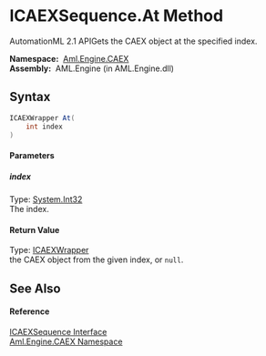 ICAEXSequence.At Method
=======================
AutomationML 2.1 APIGets the CAEX object at the specified index.

  **Namespace:**  [Aml.Engine.CAEX][1]  
  **Assembly:**  AML.Engine (in AML.Engine.dll)

Syntax
------

```csharp
ICAEXWrapper At(
	int index
)
```

#### Parameters

##### *index*
Type: [System.Int32][2]  
The index.

#### Return Value
Type: [ICAEXWrapper][3]  
the CAEX object from the given index, or `null`.

See Also
--------

#### Reference
[ICAEXSequence Interface][4]  
[Aml.Engine.CAEX Namespace][1]  

[1]: ../README.md
[2]: https://docs.microsoft.com/dotnet/api/system.int32
[3]: ../ICAEXWrapper/README.md
[4]: README.md
[5]: https://www.automationml.org
[6]: ../../icons/logoShade.png